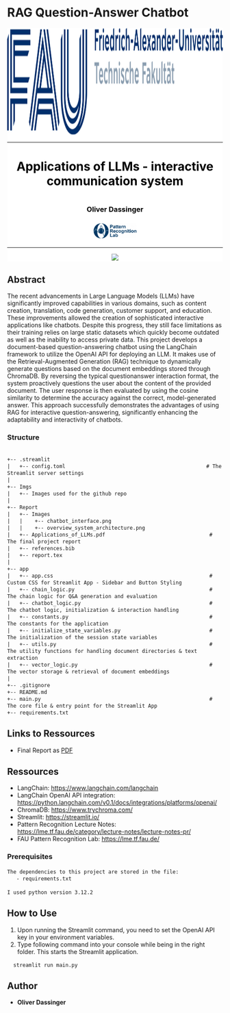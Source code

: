 # RAG Question-Answer Chatbot

<div style="background-color:white">
  <div align="center">
    <img src="./Imgs/techfak_logo.svg" width="700" height="250">
    <hr>
    <h1 style="color:black">Applications of LLMs - interactive communication system<h1>
    <h3 style="color:black">Oliver Dassinger<h3>
    <img src="./Imgs/pr_lab.png" width="100">
  </div>
  <hr>
  <div style="background-color:white">
  <center>
  <img src="./Imgs/logo.png" width="1000">
  </center>
  </div>
</div>



## Abstract
The recent advancements in Large Language Models (LLMs) have significantly improved capabilities in various domains, such as content creation, translation, code generation, customer support, and education. These improvements allowed the 
creation of sophisticated interactive applications like chatbots. Despite this progress, they still face limitations as their training relies on large static datasets which quickly become outdated as well as the inability to access private data. This project develops a document-based question-answering chatbot using the LangChain framework to utilize the OpenAI API for deploying an LLM. It makes use of the Retrieval-Augmented Generation (RAG) technique to dynamically generate questions based on the document embeddings stored through ChromaDB. By reversing the typical questionanswer interaction format, the system proactively questions the user about the content of the provided document. The user response is then evaluated by using the cosine similarity to determine the accuracy against the correct, model-generated answer. This approach successfully demonstrates the advantages of using RAG for interactive question-answering, significantly enhancing the adaptability and interactivity of chatbots.


### Structure

```

+-- .streamlit
|   +-- config.toml                                              # The Streamlit server settings
|
+-- Imgs
|   +-- Images used for the github repo
|
+-- Report
|   +-- Images                        
|   |    +-- chatbot_interface.png
|   |    +-- overview_system_architecture.png
|   +-- Applications_of_LLMs.pdf                                  # The final project report
|   +-- references.bib
|   +-- report.tex
|
+-- app
|   +-- app.css                                                   # Custom CSS for Streamlit App - Sidebar and Button Styling
|   +-- chain_logic.py                                            # The chain logic for Q&A generation and evaluation
|   +-- chatbot_logic.py                                          # The chatbot logic, initialization & interaction handling
|   +-- constants.py                                              # The constants for the application
|   +-- initialize_state_variables.py                             # The initialization of the session state variables
|   +-- utils.py                                                  # The utility functions for handling document directories & text extraction
|   +-- vector_logic.py                                           # The vector storage & retrieval of document embeddings
|
+-- .gitignore
+-- README.md
+-- main.py                                                       # The core file & entry point for the Streamlit App     
+-- requirements.txt                    

```
## Links to Ressources

- Final Report as [PDF](https://github.com/ordass00/rag_qa_chatbot/blob/main/Report/Application_of_LLMs.pdf)

## Ressources
- LangChain: https://www.langchain.com/langchain
- LangChain OpenAI API integration: https://python.langchain.com/v0.1/docs/integrations/platforms/openai/
- ChromaDB: https://www.trychroma.com/
- Streamlit: https://streamlit.io/
- Pattern Recognition Lecture Notes: https://lme.tf.fau.de/category/lecture-notes/lecture-notes-pr/
- FAU Pattern Recognition Lab: https://lme.tf.fau.de/

### Prerequisites

```
The dependencies to this project are stored in the file:
   - requirements.txt

I used python version 3.12.2
```

## How to Use

1. Upon running the Streamlit command, you need to set the OpenAI API key in your environment variables.
2. Type following command into your console while being in the right folder. This starts the Streamlit application.

```
  streamlit run main.py
```

## Author

* **Oliver Dassinger**